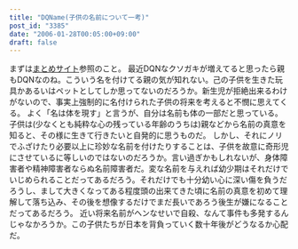 ```yaml
---
title: "DQName(子供の名前について一考)"
post_id: "3385"
date: "2006-01-28T00:05:00+09:00"
draft: false
---
```



まずは[まとめサイト](http://dqname.jp/)参照のこと。 最近DQNなクソガキが増えてると思ったら親もDQNなのね。こういう名を付けてる親の気が知れない。己の子供を生きた玩具かあるいはペットとしてしか思ってないのだろうか。新生児が拒絶出来るわけがないので、事実上強制的に名付けられた子供の将来を考えると不憫に思えてくる。 よく「名は体を現す」と言うが、自分は名前も体の一部だと思っている。 子供は(少なくとも純粋な心の残っている年齢のうちは)親などから名前の真意を知ると、その様に生きて行きたいと自発的に思うものだ。 しかし、それにノリでふざけたり必要以上に珍妙な名前を付けたりすることは、子供を故意に奇形児にさせているに等しいのではないのだろうか。言い過ぎかもしれないが、身体障害者や精神障害者ならぬ名前障害者だ。変な名前を与えれば幼少期はそれだけでいじめられることだってあるだろう。それだけでも十分幼い心に深い傷を負うだろうし、まして大きくなってある程度頭の出来てきた頃に名前の真意を初めて理解して落ち込み、その後を想像するだけでまだ長いであろう後生が嫌になることだってあるだろう。 近い将来名前がヘンなせいで自殺、なんて事件も多発するんじゃなかろうか。この子供たちが日本を背負っていく数十年後がどうなるか心配だ。
